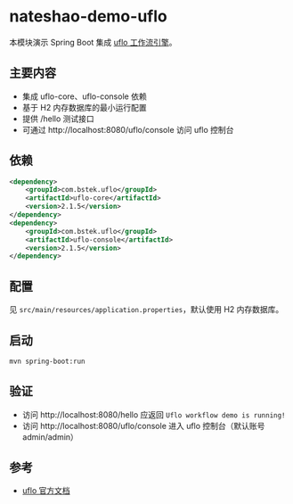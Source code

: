 # nateshao-demo-uflo

本模块演示 Spring Boot 集成 [uflo 工作流引擎](http://uflo.cn/)。

## 主要内容
- 集成 uflo-core、uflo-console 依赖
- 基于 H2 内存数据库的最小运行配置
- 提供 /hello 测试接口
- 可通过 http://localhost:8080/uflo/console 访问 uflo 控制台

## 依赖
```xml
<dependency>
    <groupId>com.bstek.uflo</groupId>
    <artifactId>uflo-core</artifactId>
    <version>2.1.5</version>
</dependency>
<dependency>
    <groupId>com.bstek.uflo</groupId>
    <artifactId>uflo-console</artifactId>
    <version>2.1.5</version>
</dependency>
```

## 配置
见 `src/main/resources/application.properties`，默认使用 H2 内存数据库。

## 启动
```bash
mvn spring-boot:run
```

## 验证
- 访问 http://localhost:8080/hello 应返回 `Uflo workflow demo is running!`
- 访问 http://localhost:8080/uflo/console 进入 uflo 控制台（默认账号 admin/admin）

## 参考
- [uflo 官方文档](http://uflo.cn/) 